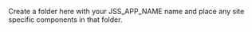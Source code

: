 Create a folder here with your JSS_APP_NAME name and place any site specific components in that folder.